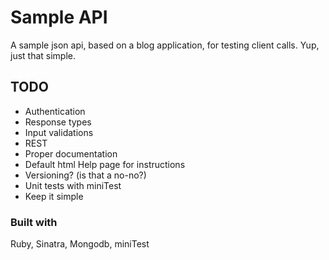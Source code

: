 Sample API
==========

A sample json api, based on a blog application, for testing client calls. Yup, just that simple.

TODO
----
* Authentication
* Response types
* Input validations
* REST
* Proper documentation
* Default html Help page for instructions
* Versioning? (is that a no-no?)
* Unit tests with miniTest
* Keep it simple

### Built with
Ruby, Sinatra, Mongodb, miniTest
